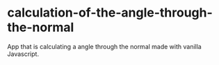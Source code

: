 # calculation-of-the-angle-through-the-normal
App that is calculating a angle through the normal made with vanilla Javascript. 
